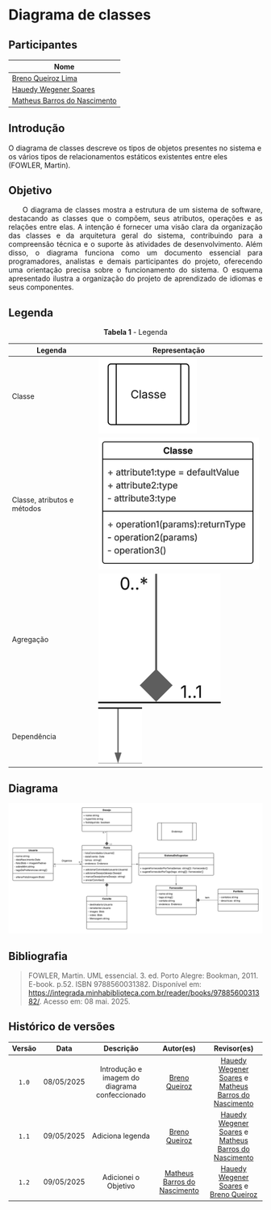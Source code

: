 # Diagrama de classes

## Participantes

| Nome                      |
|---------------------------|
| [Breno Queiroz Lima](https://github.com/brenob6) |
| [Hauedy Wegener Soares](https://github.com/HauedyWS)   |
| [Matheus Barros do Nascimento](https://github.com/Ninja-Haiyai) |

## Introdução

O diagrama de classes descreve os tipos de objetos presentes no sistema e os vários tipos de relacionamentos estáticos existentes entre eles (FOWLER, Martin).

## Objetivo 
<p align="justify">&emsp;&emsp;O diagrama de classes mostra a estrutura de um sistema de software, destacando as classes que o compõem, seus atributos, operações e as relações entre elas. A intenção é fornecer uma visão clara da organização das classes e da arquitetura geral do sistema, contribuindo para a compreensão técnica e o suporte às atividades de desenvolvimento. Além disso, o diagrama funciona como um documento essencial para programadores, analistas e demais participantes do projeto, oferecendo uma orientação precisa sobre o funcionamento do sistema. O esquema apresentado ilustra a organização do projeto de aprendizado de idiomas e seus componentes.</p>

## Legenda

<center>

**Tabela 1** - Legenda

| Legenda | Representação |
| ------- | ------------- |
| Classe  | ![representacao de classe](./assets/legenda-classe.png) |
| Classe, atributos e métodos | ![representacao de classes, atributos e métodos](./assets/legenda-classe2.png)
| Agregação | ![Agregação](./assets/legenda-agregacao.png) |
| Dependência | ![Dependência](./assets/legenda-dependencia.png) |

</center>

## Diagrama
![Diagrama de classes](./assets/diagrama-de-classes.png)

## Bibliografia

> FOWLER, Martin. UML essencial. 3. ed. Porto Alegre: Bookman, 2011. E-book. p.52. ISBN 9788560031382. Disponível em: https://integrada.minhabiblioteca.com.br/reader/books/9788560031382/. Acesso em: 08 mai. 2025.

## Histórico de versões

| Versão |    Data    |                       Descrição                       |                       Autor(es)                        |                      Revisor(es)                       |
| :----: | :--------: | :---------------------------------------------------: | :----------------------------------------------------: | :----------------------------------------------------: |
| `1.0`  | 08/05/2025 | Introdução e imagem do diagrama confeccionado| [Breno Queiroz](https://github.com/brenob6)     | [Hauedy Wegener Soares](https://github.com/HauedyWS) e [Matheus Barros do Nascimento](https://github.com/Ninja-Haiyai) |
| `1.1`  | 09/05/2025 | Adiciona legenda | [Breno Queiroz](https://github.com/brenob6)     | [Hauedy Wegener Soares](https://github.com/HauedyWS) e [Matheus Barros do Nascimento](https://github.com/Ninja-Haiyai) |
| `1.2`  | 09/05/2025 | Adicionei o Objetivo | [Matheus Barros do Nascimento](https://github.com/Ninja-Haiyai)     | [Hauedy Wegener Soares](https://github.com/HauedyWS) e [Breno Queiroz](https://github.com/brenob6) |
